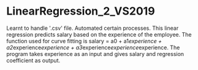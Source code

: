 # LinearRegression_2_VS2019
Learnt to handle '.csv' file. Automated certain processes.
This linear regression predicts salary based on the experience of the employee.
The function used for curve fitting is salary = a0 + a1*experience + a2*experience*experience + a3*experience*experience*experience.
The program takes experience as an input and gives salary and regression coefficient as output.
